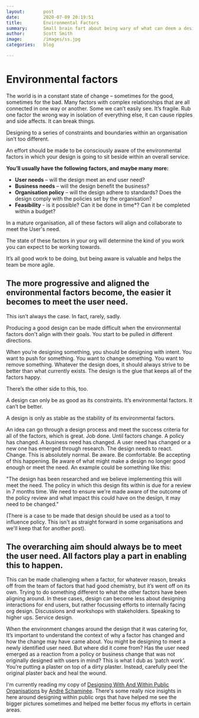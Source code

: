 ```yaml
---
layout:       post
date:         2020-07-09 20:19:51
title:        Environmental Factors
summary:      Small brain fart about being wary of what can deem a design no longer good enough
author:       Scott Smith
image:        /images/ss.jpg
categories:   blog

---
```

<h1><span>Environmental factors</span></h1>

<p>The world is in a constant state of change – sometimes for the good, sometimes for the bad. Many factors with complex relationships that are all connected in one way or another. Some we can’t easily see. It’s fragile. Rub one factor the wrong way in isolation of everything else, it can cause ripples and side affects. It can break things.<p>

<p>Designing to a series of constraints and boundaries within an organisation isn’t too different.</p>

<p>An effort should be made to be consciously aware of the environmental factors in which your design is going to sit beside within an overall service.</p>

<p><strong>You’ll usually have the following factors, and maybe many more:</strong><p>
<ul>
  <li><strong>User needs</strong> – will the design meet an end user need?</li>
  <li><strong>Business needs</strong> – will the design benefit the business?</li>
  <li><strong>Organisation policy</strong> – will the design adhere to standards? Does the design comply with the policies set by the organisation?</li>
  <li><strong>Feasibility</strong> - is it possible? Can it be done in time*? Can it be completed within a budget?</li>
</ul>

<p>In a mature organisation, all of these factors will align and collaborate to meet the User's need.</p>

<p>The state of these factors in your org will determine the kind of you work you can expect to be working towards.</p>

<p>It’s all good work to be doing, but being aware is valuable and helps the team be more agile.</p>

<h2>The more progressive and aligned the environmental factors become, the easier it becomes to meet the user need.</h2>

<p>This isn’t always the case. In fact, rarely, sadly.</p>

<p>Producing a good design can be made difficult when the environmental factors don't align with their goals. You start to be pulled in different directions.</p>

<p>When you’re designing something, you should be designing with intent. You want to push for something. You want to change something. You want to remove something. Whatever the design does, it should always strive to be better than what currently exists. The design is the glue that keeps all of the factors happy.</p>

<p>There’s the other side to this, too.</p>

<p>A design can only be as good as its constraints. It’s environmental factors. It can’t be better.</p>

<p>A design is only as stable as the stability of its environmental factors.</p>

<p>An idea can go through a design process and meet the success criteria for all of the factors, which is great. Job done. Until factors change. A policy has changed. A business need has changed. A user need has changed or a new one has emerged through research. The design needs to react. <span>Change</span>. This is absolutely normal. Be aware. Be comfortable. Be accepting of this happening. Be aware of what might make a design no longer good enough or meet the need. An example could be something like this:</p>

<p>"The design has been researched and we believe implementing this will meet the need. The policy in which this design fits within is due for a review in 7 months time. We need to ensure we're made aware of the outcome of the policy review and what impact this could have on the design, it may need to be changed."</p>

<p>(There is a case to be made that design should be used as a tool to influence policy. This isn't as straight forward in some organisations and we'll keep that for another post).</p>

<h2>The overarching aim should always be to meet the user need. All factors play a part in enabling this to happen.</h2>

<p>This can be made challenging when a factor, for whatever reason, breaks off from the team of factors that had good chemistry, but it’s went off on its own. Trying to do something different to what the other factors have been aligning around. In these cases, design can become less about designing interactions for end users, but rather focussing efforts to internally facing org design. Discussions and workshops with stakeholders. Speaking to higher ups. Service design.</p>

<p>When the environment changes around the design that it was catering for, It’s important to understand the context of why a factor has changed and how the change may have came about. You might be designing to meet a newly identified user need. But where did it come from? Has the user need emerged as a reaction from a policy or business change that was not originally designed with users in mind? This is what I dub as ‘patch work’. You’re putting a plaster on top of a dirty plaster. Instead, carefully peel the original plaster back and heal the wound.</p>

<p>I'm currently reading my copy of <a href="https://www.counter-print.co.uk/products/designing-with-and-within-public-organizations?_pos=1&_sid=f2f9db77b&_ss=r">Designing With And Within Public Organisations</a> by <a href="https://twitter.com/aschaminee?s=20">André Schaminée</a>. There's some really nice insights in here around designing within public orgs that have helped me see the bigger pictures sometimes and helped me better focus my efforts in certain areas.</p>
